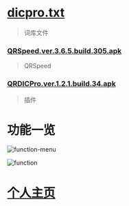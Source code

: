 # [dicpro.txt](https://zgq-inc.github.io/ZGQs_QRbot/dicpro.txt)

> 词库文件

### [QRSpeed.ver.3.6.5.build.305.apk](https://zgq-inc.lanzouh.com/iGqdI04ri41a)

> QRSpeed

### [QRDICPro.ver.1.2.1.build.34.apk](https://zgq-inc.lanzouh.com/iu0St04ri43c)

> 插件

# 功能一览

![function-menu](https://zgq-inc.github.io/ZGQs_QRbot/preview/Screenshot_20220615-111052_Gallery.jpg)

![function](https://zgq-inc.github.io/ZGQs_QRbot/preview/Screenshot_20220615-111052_Gallery.jpg)

# [个人主页](https://zgq-inc.github.io)
